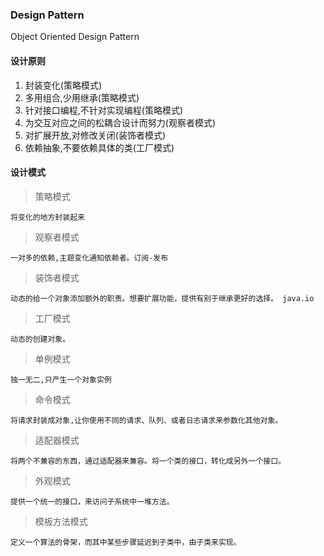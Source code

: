 ### Design Pattern
Object Oriented Design Pattern

#### 设计原则
1. 封装变化(策略模式)
2. 多用组合,少用继承(策略模式)
3. 针对接口编程,不针对实现编程(策略模式)
4. 为交互对应之间的松耦合设计而努力(观察者模式)
5. 对扩展开放,对修改关闭(装饰者模式)
6. 依赖抽象,不要依赖具体的类(工厂模式)

#### 设计模式

> 策略模式

    将变化的地方封装起来

> 观察者模式

    一对多的依赖,主题变化通知依赖者。订阅-发布

> 装饰者模式

    动态的给一个对象添加额外的职责。想要扩展功能，提供有别于继承更好的选择。 java.io

> 工厂模式

    动态的创建对象。

> 单例模式

    独一无二,只产生一个对象实例

> 命令模式

    将请求封装成对象,让你使用不同的请求、队列、或者日志请求来参数化其他对象。

> 适配器模式

    将两个不兼容的东西，通过适配器来兼容。将一个类的接口，转化成另外一个接口。

> 外观模式

    提供一个统一的接口，来访问子系统中一堆方法。

> 模板方法模式

    定义一个算法的骨架，而其中某些步骤延迟到子类中，由子类来实现。

